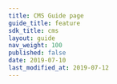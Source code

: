 ```yaml
---
title: CMS Guide page
guide_title: feature
sdk_title: cms
layout: guide
nav_weight: 100
published: false
date: 2019-07-10
last_modified_at: 2019-07-12
---
```

  
